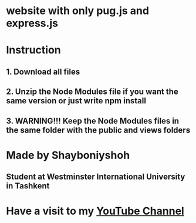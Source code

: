 # website with only pug.js and express.js

# Instruction
## 1. Download all files
## 2. Unzip the Node Modules file if you want the same version or just write npm install
## 3. WARNING!!! Keep the Node Modules files in the same folder with the public and views folders

# Made by Shayboniyshoh
## Student at Westminster International University in Tashkent

# Have a visit to my [YouTube Channel](https://www.youtube.com/channel/UC4RBPcOHcei3gDOwt3IjGHw)
